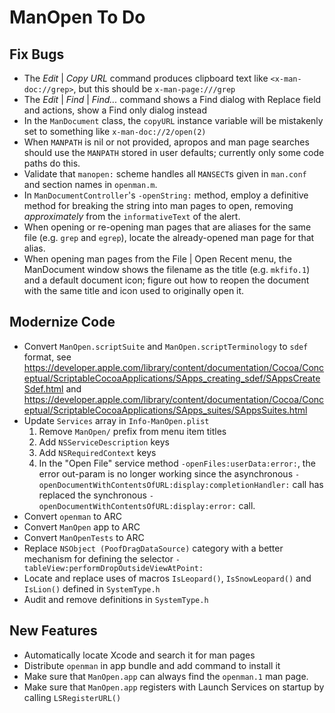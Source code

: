 # ManOpen To Do

## Fix Bugs

- The _Edit_ | _Copy URL_ command produces clipboard text like `<x-man-doc://grep>`,
    but this should be `x-man-page:///grep`
- The _Edit_ | _Find_ | _Find..._ command shows a Find dialog with Replace field and actions,
    show a Find only dialog instead
- In the `ManDocument` class, the `copyURL` instance variable will be mistakenly set to
    something like `x-man-doc://2/open(2)`
- When `MANPATH` is nil or not provided, apropos and man page searches should use the
    `MANPATH` stored in user defaults; currently only some code paths do this.
- Validate that  `manopen:` scheme handles all  `MANSECT`s given in `man.conf` and section
    names in `openman.m`.
- In `ManDocumentController`'s `-openString:` method, employ a definitive method for
    breaking the string into man pages to open, removing _approximately_ from the
    `informativeText` of the alert.
- When opening or re-opening man pages that are aliases for the same file (e.g. `grep` and
    `egrep`), locate the already-opened man page for that alias.
- When opening man pages from the File | Open Recent menu, the ManDocument window
    shows the filename as the title (e.g. `mkfifo.1`) and a default document icon; figure out
    how to reopen the document with the same title and icon used to originally open it.

## Modernize Code

- Convert `ManOpen.scriptSuite` and `ManOpen.scriptTerminology` to `sdef` format,
    see https://developer.apple.com/library/content/documentation/Cocoa/Conceptual/ScriptableCocoaApplications/SApps_creating_sdef/SAppsCreateSdef.html
    and https://developer.apple.com/library/content/documentation/Cocoa/Conceptual/ScriptableCocoaApplications/SApps_suites/SAppsSuites.html
- Update `Services` array in `Info-ManOpen.plist`
    1. Remove `ManOpen/` prefix from menu item titles
    1. Add `NSServiceDescription` keys
    1. Add `NSRequiredContext` keys
    1. In the "Open File" service method  `-openFiles:userData:error:`, the error out-param
        is no longer working since the asynchronous
        `-openDocumentWithContentsOfURL:display:completionHandler:` call has replaced
        the synchronous `-openDocumentWithContentsOfURL:display:error:` call.
- Convert `openman` to ARC
- Convert `ManOpen` app to ARC
- Convert `ManOpenTests` to ARC
- Replace `NSObject (PoofDragDataSource)` category with a better mechanism for
    defining the selector `-tableView:performDropOutsideViewAtPoint:`
- Locate and replace uses of macros `IsLeopard()`, `IsSnowLeopard()` and `IsLion()`
    defined in `SystemType.h`
- Audit and remove definitions in `SystemType.h`

## New Features

- Automatically locate Xcode and search it for man pages
- Distribute `openman` in app bundle and add command to install it
- Make sure that `ManOpen.app` can always find the `openman.1` man page.
- Make sure that `ManOpen.app` registers with Launch Services on startup by calling
    `LSRegisterURL()`
